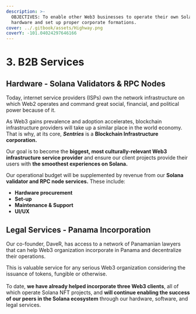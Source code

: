 ```yaml
---
description: >-
  OBJECTIVES: To enable other Web3 businesses to operate their own Solana
  hardware and set up proper corporate formations.
cover: ../.gitbook/assets/Highway.png
coverY: -101.04024297646166
---
```


# 3. B2B Services

## Hardware - Solana Validators & RPC Nodes

Today, internet service providers (ISPs) own the network infrastructure on which Web2 operates and command great social, financial, and political power because of it.

As Web3 gains prevalence and adoption accelerates, blockchain infrastructure providers will take up a similar place in the world economy. That is why, at its core, _**Sentries**_ is a **Blockchain Infrastructure corporation.**

Our goal is to become the **biggest, most culturally-relevant Web3 infrastructure service provider** and ensure our client projects provide their users with **the smoothest experiences on Solana.**

Our operational budget will be supplemented by revenue from our **Solana** **validator and RPC node services.** These include:

* **Hardware procurement**
* **Set-up**
* **Maintenance & Support**
* **UI/UX**

## Legal Services - Panama Incorporation

Our co-founder, DaveR, has access to a network of Panamanian lawyers that can help Web3 organization incorporate in Panama and decentralize their operations.

This is valuable service for any serious Web3 organization considering the issuance of tokens, fungible or otherwise.\
\
To date, **we have already helped incorporate three Web3 clients**, all of which operate Solana NFT projects, and **will continue enabling the success of our peers in the Solana ecosystem** through our hardware, software, and legal services.
